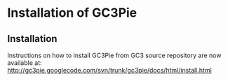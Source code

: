 # Installation of GC3Pie #

## Installation ##

Instructions on how to install GC3Pie from GC3 source repository are now available at:  http://gc3pie.googlecode.com/svn/trunk/gc3pie/docs/html/install.html
